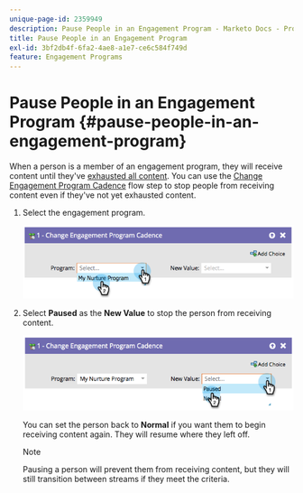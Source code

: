 ```yaml
---
unique-page-id: 2359949
description: Pause People in an Engagement Program - Marketo Docs - Product Documentation
title: Pause People in an Engagement Program
exl-id: 3bf2db4f-6fa2-4ae8-a1e7-ce6c584f749d
feature: Engagement Programs
---
```

# Pause People in an Engagement Program {#pause-people-in-an-engagement-program}

When a person is a member of an engagement program, they will receive content until they've [exhausted all content](people-who-have-exhausted-content.md). You can use the [Change Engagement Program Cadence](/help/marketo/product-docs/core-marketo-concepts/smart-campaigns/program-flow-actions/change-engagement-program-cadence.md) flow step to stop people from receiving content even if they've not yet exhausted content.

1. Select the engagement program.

   ![](assets/image2014-9-22-14-3a49-3a27.png)

1. Select **Paused** as the **New Value** to stop the person from receiving content.

   ![](assets/image2014-9-22-14-3a49-3a31.png)

   You can set the person back to **Normal** if you want them to begin receiving content again. They will resume where they left off.

   >[!NOTE]
   >
   >Pausing a person will prevent them from receiving content, but they will still transition between streams if they meet the criteria.
